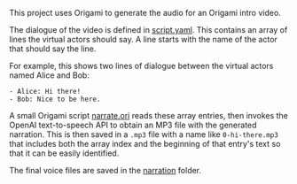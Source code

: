 This project uses Origami to generate the audio for an Origami intro video.

The dialogue of the video is defined in [script.yaml](script.yaml). This contains an array of lines the virtual actors should say. A line starts with the name of the actor that should say the line.

For example, this shows two lines of dialogue between the virtual actors named Alice and Bob:

```
- Alice: Hi there!
- Bob: Nice to be here.
```

A small Origami script [narrate.ori](src/narrate.ori) reads these array entries, then invokes the OpenAI text-to-speech API to obtain an MP3 file with the generated narration. This is then saved in a `.mp3` file with a name like `0-hi-there.mp3` that includes both the array index and the beginning of that entry's text so that it can be easily identified.

The final voice files are saved in the [narration](narration) folder.
